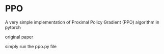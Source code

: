 # PPO

A very simple implementation of Proximal Policy Gradient (PPO) algorithm in pytorch

[original paper](https://arxiv.org/abs/1707.06347)

simply run the ppo.py file
